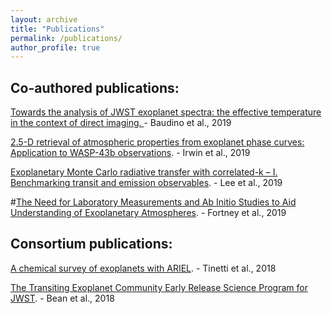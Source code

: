```yaml
---
layout: archive
title: "Publications"
permalink: /publications/
author_profile: true
---
```


## Co-authored publications:

<a href="https://doi.org/10.1093/mnras/stz2764"> Towards the analysis of JWST exoplanet spectra: the effective temperature in the context of direct imaging. </a> - Baudino et al., 2019

<a href="http://arxiv.org/abs/1909.03233v1">2.5-D retrieval of atmospheric properties from exoplanet phase curves: Application to WASP-43b observations</a>. - Irwin et al., 2019

<a href="https://academic.oup.com/mnras/article-abstract/487/2/2082/5497934?redirectedFrom=fulltext">Exoplanetary Monte Carlo radiative transfer with correlated-k – I. Benchmarking transit and emission observables</a>. - Lee et al., 2019 

#<a href="http://arxiv.org/abs/1905.07064v1">The Need for Laboratory Measurements and Ab Initio Studies to Aid Understanding of Exoplanetary Atmospheres</a>. - Fortney et al., 2019

## Consortium publications:

<a href="https://doi.org/10.1007/s10686-018-9598-x">A chemical survey of exoplanets with ARIEL</a>. - Tinetti et al., 2018

<a href="https://doi.org/10.1088/1538-3873/aadbf3">The Transiting Exoplanet Community Early Release Science Program for JWST</a>. - Bean et al., 2018

